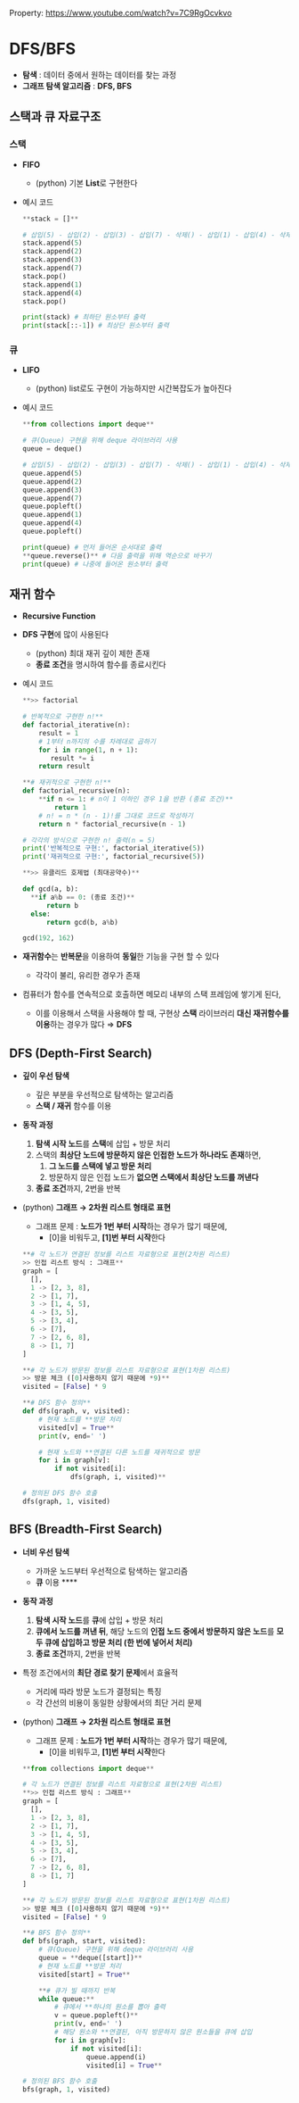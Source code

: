 Property: https://www.youtube.com/watch?v=7C9RgOcvkvo

# DFS/BFS

- **탐색** : 데이터 중에서 원하는 데이터를 찾는 과정
- **그래프 탐색 알고리즘** : **DFS, BFS**

## 스택과 큐 자료구조

### 스택

- **FIFO**
  - (python) 기본 **List**로 구현한다
- 예시 코드

  ```python
  **stack = []**

  # 삽입(5) - 삽입(2) - 삽입(3) - 삽입(7) - 삭제() - 삽입(1) - 삽입(4) - 삭제()
  stack.append(5)
  stack.append(2)
  stack.append(3)
  stack.append(7)
  stack.pop()
  stack.append(1)
  stack.append(4)
  stack.pop()

  print(stack) # 최하단 원소부터 출력
  print(stack[::-1]) # 최상단 원소부터 출력
  ```

### 큐

- **LIFO**
  - (python) list로도 구현이 가능하지만 시간복잡도가 높아진다
- 예시 코드

  ```python
  **from collections import deque**

  # 큐(Queue) 구현을 위해 deque 라이브러리 사용
  queue = deque()

  # 삽입(5) - 삽입(2) - 삽입(3) - 삽입(7) - 삭제() - 삽입(1) - 삽입(4) - 삭제()
  queue.append(5)
  queue.append(2)
  queue.append(3)
  queue.append(7)
  queue.popleft()
  queue.append(1)
  queue.append(4)
  queue.popleft()

  print(queue) # 먼저 들어온 순서대로 출력
  **queue.reverse()** # 다음 출력을 위해 역순으로 바꾸기
  print(queue) # 나중에 들어온 원소부터 출력
  ```

## 재귀 함수

- **Recursive Function**
- **DFS 구현**에 많이 사용된다
  - (python) 최대 재귀 깊이 제한 존재
  - **종료 조건**을 명시하여 함수를 종료시킨다
- 예시 코드

  ```python
  **>> factorial

  # 반복적으로 구현한 n!**
  def factorial_iterative(n):
      result = 1
      # 1부터 n까지의 수를 차례대로 곱하기
      for i in range(1, n + 1):
         result *= i
      return result

  **# 재귀적으로 구현한 n!**
  def factorial_recursive(n):
      **if n <= 1: # n이 1 이하인 경우 1을 반환 (종료 조건)**
          return 1
      # n! = n * (n - 1)!를 그대로 코드로 작성하기
      return n * factorial_recursive(n - 1)

  # 각각의 방식으로 구현한 n! 출력(n = 5)
  print('반복적으로 구현:', factorial_iterative(5))
  print('재귀적으로 구현:', factorial_recursive(5))
  ```

  ```python
  **>> 유클리드 호제법 (최대공약수)**

  def gcd(a, b):
  	**if a%b == 0: (종료 조건)**
  		return b
  	else:
  		return gcd(b, a%b)

  gcd(192, 162)

  ```

- **재귀함수**는 **반복문**을 이용하여 **동일**한 기능을 구현 할 수 있다
  - 각각이 불리, 유리한 경우가 존재
- 컴퓨터가 함수를 연속적으로 호출하면 메모리 내부의 스택 프레임에 쌓기게 된다,
  - 이를 이용해서 스택을 사용해야 할 때, 구현상 **스택** 라이브러리 **대신 재귀함수를 이용**하는 경우가 많다 ⇒ **DFS**

## DFS (Depth-First Search)

- **깊이 우선 탐색**
  - 깊은 부분을 우선적으로 탐색하는 알고리즘
  - **스택 / 재귀** 함수를 이용
- **동작 과정**

  1. **탐색 시작 노드**를 **스택**에 삽입 + 방문 처리
  2. 스택의 **최상단 노드에 방문하지 않은 인접한 노드가 하나라도 존재**하면,
     1. **그 노드를 스택에 넣고 방문 처리**
     2. 방문하지 않은 인접 노드가 **없으면 스택에서 최상단 노드를 꺼낸다**
  3. **종료 조건**까지, 2번을 반복

- (python) **그래프 → 2차원 리스트 형태로 표현**

  - 그래프 문제 : **노드가 1번 부터 시작**하는 경우가 많기 때문에,
    - [0]을 비워두고, **[1]번 부터 시작**한다

  ```python
  **# 각 노드가 연결된 정보를 리스트 자료형으로 표현(2차원 리스트)
  >> 인접 리스트 방식 : 그래프**
  graph = [
    [],
    1 -> [2, 3, 8],
    2 -> [1, 7],
    3 -> [1, 4, 5],
    4 -> [3, 5],
    5 -> [3, 4],
    6 -> [7],
    7 -> [2, 6, 8],
    8 -> [1, 7]
  ]

  **# 각 노드가 방문된 정보를 리스트 자료형으로 표현(1차원 리스트)
  >> 방문 체크 ([0]사용하지 않기 때문에 *9)**
  visited = [False] * 9

  **# DFS 함수 정의**
  def dfs(graph, v, visited):
      # 현재 노드를 **방문 처리
      visited[v] = True**
      print(v, end=' ')

      # 현재 노드와 **연결된 다른 노드를 재귀적으로 방문
      for i in graph[v]:
          if not visited[i]:
              dfs(graph, i, visited)**

  # 정의된 DFS 함수 호출
  dfs(graph, 1, visited)
  ```

## BFS (Breadth-First Search)

- **너비 우선 탐색**
  - 가까운 노드부터 우선적으로 탐색하는 알고리즘
  - **큐** 이용 \*\*\*\*
- **동작 과정**
  1. **탐색 시작 노드**를 **큐**에 삽입 + 방문 처리
  2. **큐에서 노드를 꺼낸 뒤**, 해당 노드의 **인접 노드 중에서 방문하지 않은 노드**를 **모두 큐에 삽입하고 방문 처리 (한 번에 넣어서 처리)**
  3. **종료 조건**까지, 2번을 반복
- 특정 조건에서의 **최단 경로 찾기 문제**에서 효율적
  - 거리에 따라 방문 노드가 결정되는 특징
  - 각 간선의 비용이 동일한 상황에서의 최단 거리 문제
- (python) **그래프 → 2차원 리스트 형태로 표현**

  - 그래프 문제 : **노드가 1번 부터 시작**하는 경우가 많기 때문에,
    - [0]을 비워두고, **[1]번 부터 시작**한다

  ```python
  **from collections import deque**

  # 각 노드가 연결된 정보를 리스트 자료형으로 표현(2차원 리스트)
  **>> 인접 리스트 방식 : 그래프**
  graph = [
    [],
    1 -> [2, 3, 8],
    2 -> [1, 7],
    3 -> [1, 4, 5],
    4 -> [3, 5],
    5 -> [3, 4],
    6 -> [7],
    7 -> [2, 6, 8],
    8 -> [1, 7]
  ]

  **# 각 노드가 방문된 정보를 리스트 자료형으로 표현(1차원 리스트)
  >> 방문 체크 ([0]사용하지 않기 때문에 *9)**
  visited = [False] * 9

  **# BFS 함수 정의**
  def bfs(graph, start, visited):
      # 큐(Queue) 구현을 위해 deque 라이브러리 사용
      queue = **deque([start])**
      # 현재 노드를 **방문 처리
      visited[start] = True**

      **# 큐가 빌 때까지 반복
      while queue:**
          # 큐에서 **하나의 원소를 뽑아 출력
          v = queue.popleft()**
          print(v, end=' ')
          # 해당 원소와 **연결된, 아직 방문하지 않은 원소들을 큐에 삽입
          for i in graph[v]:
              if not visited[i]:
                  queue.append(i)
                  visited[i] = True**

  # 정의된 BFS 함수 호출
  bfs(graph, 1, visited)
  ```
